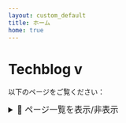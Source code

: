```yaml
---
layout: custom_default
title: ホーム
home: true
---
```

# Techblog v

以下のページをご覧ください：

<details>
  <summary style="font-size: 1.2em; cursor: pointer;">📄 ページ一覧を表示/非表示</summary>
  <ul>
    {% for page in site.pages %}
      {% if page.title and page.url != '/' and page.url != '/URL-PATH' %}
        {% unless page.url contains 'assets' %}
          <li><a href="{{ page.url | relative_url }}">{{ page.title }}</a></li>
        {% endunless %}
      {% endif %}
    {% endfor %}
  </ul>
</details>
